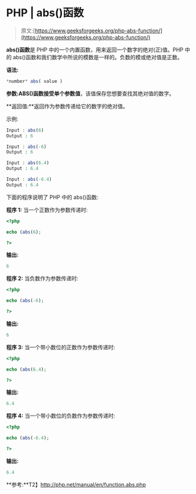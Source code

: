# PHP | abs()函数

> 原文:[https://www.geeksforgeeks.org/php-abs-function/](https://www.geeksforgeeks.org/php-abs-function/)

**abs()函数**是 PHP 中的一个内置函数，用来返回一个数字的绝对(正)值。PHP 中的 abs()函数和我们数学中所说的模数是一样的。负数的模或绝对值是正数。

**语法:**

```php
*number* abs( value )
```

**参数:**ABS()函数接受单个参数**值**，该值保存您想要查找其绝对值的数字。

**返回值:**返回作为参数传递给它的数字的绝对值。

示例:

```php
Input : abs(6)
Output : 6

Input : abs(-6)
Output : 6

Input : abs(6.4)
Output : 6.4

Input : abs(-6.4)
Output : 6.4

```

下面的程序说明了 PHP 中的 abs()函数:

**程序 1:** 当一个正数作为参数传递时:

```php
<?php

echo (abs(6);

?>      
```

**输出:**

```php
6
```

**程序 2:** 当负数作为参数传递时:

```php
<?php

echo (abs(-6);

?>
```

**输出:**

```php
6
```

**程序 3:** 当一个带小数位的正数作为参数传递时:

```php
<?php

echo (abs(6.4);

?>      
```

**输出:**

```php
6.4
```

**程序 4:** 当一个带小数位的负数作为参数传递时:

```php
<?php

echo (abs(-6.4);

?>      
```

**输出:**

```php
6.4
```

**参考:**T2】http://php.net/manual/en/function.abs.php